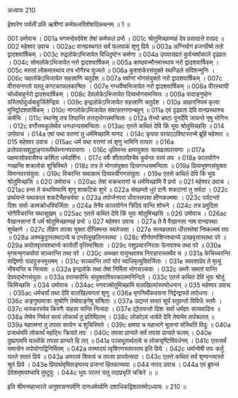 अध्यायः 210

ईश्वरेण पार्वतीं प्रति ऋषीणां कर्मफलविशेषादिकथनम् ॥ 1 ॥

001	उमोवाच ।
001a	भगवन्देवदेवेश तेषां कर्मफलं प्रभो ।
001c	श्रोतुमिच्छाम्यहं देव प्रसादात्ते वरप्रद ॥
002	महेश्वर उवाच ।
002ac	वानप्रस्थगतं सर्वं फलपाकं शृणु प्रिये ॥
003a	अग्नियोगं व्रजन्ग्रीष्मे ततो द्वादशवार्षिकम् ।
003c	रुद्रलोकेऽभिजायेत विधिदृष्टेन कर्मणा ॥
004a	उपवासव्रतं कुर्वन्वर्षाकाले दृढव्रतः ।
004c	सोमलोकेऽभिजायेत नरो द्वादशवार्षिकम् ॥
005a	काष्ठवन्मौनमास्थाय नरो द्वादशवार्षिकम् ।
005c	मरुतां लोकमास्थाय तत्र भोगैश्च युज्यते ॥
006a	कुशशर्करसंयुक्ते स्थण्डिले संविशन्मुनिः ।
006c	यक्षलोकेऽभिजायेत सहस्राणि चतुर्दश ॥
007a	वर्षाणां भोगसंयुक्तो नरो द्वादशवार्षिकम् ।
007c	वीरासनगतो यस्तु कण्टकाफलकाश्रितः ।
007e	गन्धर्वेष्वभिजायेत नरो द्वादशवार्षिकम् ॥
008a	वीरस्थायी चोर्ध्वबाहुर्नरो द्वादशवार्षिकम् ।
008c	देवलोकेऽभिजायेत दिव्यभोगसमन्वितः ॥
009a	पादाङ्गुष्ठेन यस्तिष्ठेदूर्ध्वबाहुर्जितेन्द्रियः ।
009c	इन्द्रलोकेऽभिजायेत सहस्राणि चतुर्दश ।
010a	आहारनियमं कृत्वा मुनिर्द्वादशवार्षिकम् ।
010c	नागलोकेऽभिजायेत संवत्सरगणान्बहून् ॥
011a	एवं दृढव्रता देवि वानप्रस्थाश्च कर्मभिः ।
011c	स्थानेषु तत्र तिष्ठन्ति तत्तद्भोगसमन्विताः ॥
012a	तेभ्यो भ्रष्टाः पुनर्देवि जायन्ते नृषु भोगिनः ।
012c	वर्णोत्तमकुलेष्वेव धनधान्यसमन्विताः ॥
013ac	एतत्ते कथितं देवि किं भूयः श्रोतुमिच्छसि ॥
014	उमोवाच ।
014a	एषां यथा वराणां तु धर्ममिच्छामि मानद ।
014c	कृपया परयाऽऽविष्टस्तन्मे ब्रूहि महेश्वर ॥
015	महेश्वर उवाच ।
015ac	धर्मं यथा वराणां त्वं शृणु भामिनि तत्परा ॥
016a	व्रतोपवासशुद्धाङ्गास्तीर्थस्नानपरायणाः ।
016c	धृतिमन्तः क्षमायुक्ताः सत्यव्रतपरायणाः ॥
017a	पक्षमासोपवासैश्च कर्शिता धर्मदर्शिनः ।
017c	वर्षैः शीतातपैश्चैव कुर्वन्तः परमं तपः ॥
018a	कालयोगेन गच्छन्ति शक्रलोकं शुचिस्मिते ।
018c	तत्र ते भोगसंयुक्ता दिव्यगन्धसमन्विताः ॥
019a	दिव्यभूषणसंयुक्ता विमानवरसंयुताः ।
019c	विचरन्ति यथाकामं दिव्यस्त्रीगणसंयुताः ।
019e	एतत्ते कथितं देवि किं भूयः श्रोतुमिच्छसि ॥
020	उमोवाच ।
020ac	तेषां चक्रचराणां च धर्ममिच्छामि वै प्रभो ॥
021	महेश्वर उवाच ।
021ac	हन्त ते कथयिष्यामि शृणु शाकटिकं शुभे ॥
022a	संवहन्तो धुरं दानैः शकटानां तु सर्वदा ।
022c	प्रार्थयन्ते यथाकालं शकटैर्भैक्षचर्यया ॥
023a	तपोर्जनपरा धीरास्तपसा क्षीणकल्मषाः ।
023c	पर्यटन्तो दिशः सर्वाः कामक्रोधविवर्जिताः ॥
024a	तेनैव कालयोगेन त्रिदिवं यान्ति शोभने ।
024c	तत्र प्रमुदिता भोगैर्विचरन्ति यथासुखम् ॥
025ac	एतत्ते कथितं देवि किं भूयः श्रोतुमिच्छसि ॥
026	उमोवाच ।
026ac	वैखानसानां वै धर्मं श्रोतुमिच्छाम्यहं प्रभो ॥
027	महेश्वर उवाच ।
027a	ते वै वैखानसा नाम वानप्रस्थाः शुभेक्षणे ।
027c	तीव्रेण तपसा युक्ता दीप्तिमन्तः स्वतेजसा ।
027e	सत्यव्रतपरा धीरास्तेषां निष्कल्मषं तपः ॥
028a	अश्मकुट्टास्तथाऽन्ये च दन्तोलूखलिनस्तथा ।
028c	शीर्णपर्णाशिनश्चान्ये उञ्छवृत्तास्तथा परे ॥
029a	कपोतवृत्तयश्चान्ये कापोतीं वृत्तिमाश्रिताः ।
029c	पशुप्रचारनिरताः फेनपाश्च तथा परे ॥
030a	मृगवन्मृगचर्यायां सञ्चरन्ति तथा परे ।
030c	अब्भक्षा वायुभक्षाश्च निराहारास्तथैव च ॥
031a	केचिच्चरन्ति सद्विष्णोः पादपूजनमुत्तमम् ।
031c	सञ्चरन्ति तपो घोरं व्याधिमृत्युविवर्जिताः ।
031e	स्ववशादेव ते मृत्युं भीषयन्ति च नित्यशः ॥
032a	इन्द्रलोके तथा तेषां निर्मिता भोगसञ्चयाः ।
032c	अमरैः समतां यान्ति देववद्भोगसंयुताः ॥
033a	वराप्सरोभिः संयुक्ताश्चिरकालमनिन्दिते ।
033c	एतत्ते कथितं देवि भूयः श्रोतुं किमिच्छसि ॥
034	उमोवाच ।
034ac	भगवञ्श्रोतुमिच्छामि वालखिल्यांस्तपोधनान् ॥
035	महेश्वर उवाच ।
035ac	धर्मचर्यां तथा देवि वालखिल्यगतां शृणु ॥
036a	मृगनिर्मोकवसना निर्द्वन्द्वास्ते तपोधनाः ।
036c	अङ्गुष्ठमात्राः सुश्रोणि तेष्वेवाङ्गेषु संश्रिताः ॥
037a	उद्यन्तं सततं सूर्यं स्तुवन्तो विविधैः स्तवैः ।
037c	भास्करस्येव किरणैः सहसा यान्ति नित्यदा ।
037e	द्योतयन्तो दिशः सर्वा धर्मज्ञाः सत्यवादिनः ॥
038a	तेष्वेव निर्मलं सत्यं लोकार्थं तु प्रतिष्ठितम् ।
038c	लोकोऽयं धार्यते देवि तेषामेव तपोबलात् ॥
039a	महात्मनां तु तपसा सत्येन च शुचिस्मिते ।
039c	क्षमया च महाभागे भूतानां संस्थितिं विदुः ॥
040a	प्रजार्थमपि लोकार्थं महद्भिः क्रियते तपः ।
040c	तपसा प्राप्यते सर्वं तपसा प्राप्यते फलम् ।
040e	दुष्प्रापमपि यल्लोके तपसा प्राप्यते हि तत् ॥
041a	पञ्चभूतार्थतत्वे च लोकसृष्टिविवर्धनम् ।
041c	एतत्सर्वं समासेन तपोयोगाद्विनिर्मितम् ॥
042a	तस्मादयं त्वृषिगणस्तपस्तप इति प्रिये ।
042c	धर्मान्वेषी तपः कर्तुं यतते सततं प्रिये ॥
043a	अमरत्वं शिवत्वं च तपसा प्रापयेत्सदा ।
043c	एतत्ते कथितं सर्वं शृण्वन्त्यास्ते श्रुतं प्रिये ।
043e	प्रियार्थमृषिसङ्घस्य प्रजानां हितकाम्यया ॥
044	नारद उवाच ।
044a	एवं ब्रुवन्तं देवेशमृषयश्चापि तुष्टुवुः ।
044c	भूयः परतरं यत्तु तदाप्रभृति चक्रिरे ॥ ॥

इति श्रीमन्महाभारते अनुशासनपर्वणि दानधर्मपर्वणि दशाधिकद्विशततमोऽध्यायः ॥ 210 ॥	
